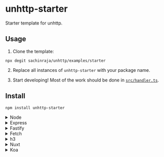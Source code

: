 # unhttp-starter

Starter template for unhttp.

## Usage

1. Clone the template:

```
npx degit sachinraja/unhttp/examples/starter
```

2. Replace all instances of `unhttp-starter` with your package name.

3. Start developing! Most of the work should be done in [`src/handler.ts`](src/handler.ts).

## Install

```sh
npm install unhttp-starter
```

<details>
<summary>Node</summary><br>

```ts
import { createServer } from 'http'
import { nodeHandler } from 'unhttp-starter/adapters/node'

const server = createServer(await nodeHandler(/* options */))
```

Example: [`scripts/node-server.ts`](scripts/node-server.ts)

</details>

<details>
<summary>Express</summary><br>

```ts
import { expressHandler } from 'unhttp-starter/adapters/express'

app.use(await expressHandler(/* options */))
```

</details>

<details>
<summary>Fastify</summary><br>

```ts
import { getFastifyPlugin } from 'unhttp-starter/adapters/fastify'

server.register(await getFastifyPlugin(/* options */))
```

</details>

<details>
<summary>Fetch</summary><br>

```ts
// Cloudflare Workers example
import { fetchHandler } from 'unhttp-starter/adapters/fetch'

export default {
	fetch: await fetchHandler(/* options */),
}
```

</details>

<details>
<summary>h3</summary><br>

```ts
import { h3Handler } from 'unhttp-starter/adapters/h3'

app.use(await h3Handler(/* options */))
```

</details>

</details>

<details>
<summary>Nuxt</summary><br>

<!-- dprint-ignore -->
```ts
import { h3Handler } from 'unhttp-starter/adapters/h3'

const eventHandler = await h3Handler(/* options */)

export default eventHandler
```

</details>

<details>
<summary>Koa</summary><br>

```ts
import { koaHandler } from 'unhttp-starter/adapters/koa'

app.use(await koaHandler(/* options */))
```

</details>
